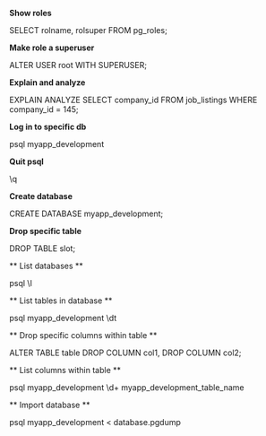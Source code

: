 **Show roles**

SELECT rolname, rolsuper FROM pg_roles;

**Make role a superuser**

ALTER USER root WITH SUPERUSER;

**Explain and analyze**

EXPLAIN ANALYZE SELECT company_id FROM job_listings WHERE company_id = 145;

**Log in to specific db**

psql myapp_development

**Quit psql**

\q

**Create database**

CREATE DATABASE myapp_development;

**Drop specific table**

DROP TABLE slot;

** List databases **

psql
\l

** List tables in database **

psql myapp_development
\dt

** Drop specific columns within table **

ALTER TABLE table DROP COLUMN col1, DROP COLUMN col2;

** List columns within table **

psql myapp_development
 \d+ myapp_development_table_name
 
 ** Import database **
 
 psql myapp_development < database.pgdump
